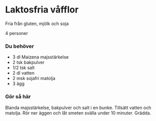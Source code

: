 # Laktosfria våfflor

Fria från gluten, mjölk och soja

4 personer

### Du behöver

* 3 dl Maizena majsstärkelse
* 2 tsk bakpulver
* 1/2 tsk salt
* 2 dl vatten
* 2 msk sojafri matolja
* 3 ägg

### Gör så här

Blanda majsstärkelse, bakpulver och salt i en bunke. Tillsätt vatten och matolja. Rör ner äggen och låt smeten svälla under 10 minuter. Grädda.
